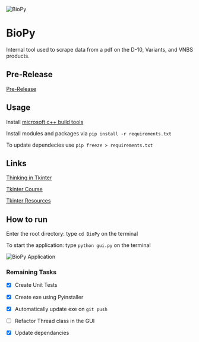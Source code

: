![BioPy](https://github.com/Jonnel21/BioPy/workflows/BioPy/badge.svg?branch=master)
# BioPy
Internal tool used to scrape data from a pdf on the D-10, Variants, and VNBS products.

## Pre-Release
[Pre-Release](https://github.com/Jonnel21/BioPy/releases)

## Usage
Install [microsoft c++ build tools](https://visualstudio.microsoft.com/downloads/)

Install modules and packages via `pip install -r requirements.txt`

To update dependecies use `pip freeze > requirements.txt`

## Links
[Thinking in Tkinter](http://thinkingtkinter.sourceforge.net/all_programs.html)

[Tkinter Course](https://www.youtube.com/watch?v=YXPyB4XeYLA)

[Tkinter Resources](https://wiki.python.org/moin/TkInter)

## How to run
Enter the root directory: type `cd BioPy` on the terminal

To start the application: type `python gui.py` on the terminal

![BioPy Application](/Assets/demo.gif)

### Remaining Tasks
- [x] Create Unit Tests
- [x] Create exe using Pyinstaller
- [x] Automatically update exe on `git push`
- [ ] Refactor Thread class in the GUI
- [x] Update dependancies 

